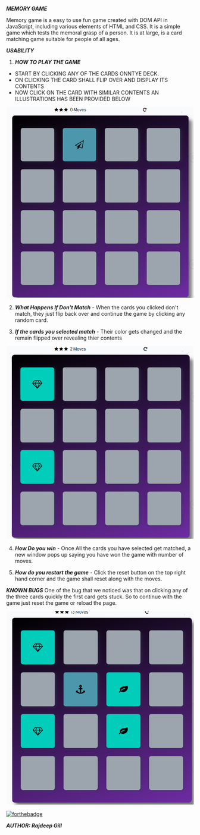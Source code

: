 ***MEMORY GAME***

Memory game is a easy to use fun game created with DOM API in JavaScript, including various elements of HTML and CSS. It is a simple game which tests the memoral grasp of a person. It is at large, is a card matching game suitable for people of all ages.

***USABILITY***

1. ***HOW TO PLAY THE GAME***

- START BY CLICKING ANY OF THE CARDS ONNTYE DECK.
- ON CLICKING THE CARD SHALL FLIP OVER AND DISPLAY ITS CONTENTS
- NOW CLICK ON THE CARD WITH SIMILAR CONTENTS
AN ILLUSTRATIONS HAS BEEN PROVIDED BELOW

![Start](https://github.com/rajdeepgill05/memoryGame/blob/master/Capture.PNG?raw=true)


2. ***What Happens If Don't Match*** - When the cards you clicked  don't match, they just flip back over and continue the game by clicking any random card.


3. ***If the cards you selected match*** - Their color gets changed and the remain flipped over revealing thier contents

![Match](https://github.com/rajdeepgill05/memoryGame/blob/master/Capture2.PNG?raw=true)


4. ***How Do you win*** - Once All the cards you have selected get matched, a new window pops up  saying you have won the game with number of moves.


5. ***How  do you restart the game*** - Click the reset button on the top right hand corner and the game shall reset along with the moves.


***KNOWN BUGS***
One of the bug that we noticed was that on clicking any of the three cards quickly the first card gets stuck. So to continue with the game just reset the game or reload the page.

![BUG](https://github.com/rajdeepgill05/memoryGame/blob/master/Capture3.PNG?raw=true)


[![forthebadge](https://forthebadge.com/images/badges/built-with-science.svg)](https://forthebadge.com)


***AUTHOR: Rajdeep Gill***
